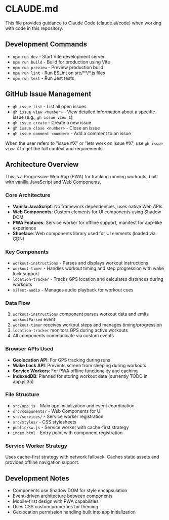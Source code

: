 # CLAUDE.md

This file provides guidance to Claude Code (claude.ai/code) when working with code in this repository.

## Development Commands

- `npm run dev` - Start Vite development server
- `npm run build` - Build for production using Vite
- `npm run preview` - Preview production build
- `npm run lint` - Run ESLint on src/**/*.js files
- `npm run test` - Run Jest tests

## GitHub Issue Management

- `gh issue list` - List all open issues
- `gh issue view <number>` - View detailed information about a specific issue (e.g., `gh issue view 1`)
- `gh issue create` - Create a new issue
- `gh issue close <number>` - Close an issue
- `gh issue comment <number>` - Add a comment to an issue

When the user refers to "issue #X" or "lets work on issue #X", use `gh issue view X` to get the full context and requirements.

## Architecture Overview

This is a Progressive Web App (PWA) for tracking running workouts, built with vanilla JavaScript and Web Components.

### Core Architecture
- **Vanilla JavaScript**: No framework dependencies, uses native Web APIs
- **Web Components**: Custom elements for UI components using Shadow DOM
- **PWA Features**: Service worker for offline support, manifest for app-like experience
- **Shoelace**: Web components library used for UI elements (loaded via CDN)

### Key Components
- `workout-instructions` - Parses and displays workout instructions
- `workout-timer` - Handles workout timing and step progression with wake lock support
- `location-tracker` - Tracks GPS location and calculates distances during workouts
- `silent-audio` - Manages audio playback for workout cues

### Data Flow
1. `workout-instructions` component parses workout data and emits `workoutParsed` event
2. `workout-timer` receives workout steps and manages timing/progression
3. `location-tracker` monitors GPS during active workouts
4. All components communicate via custom events

### Browser APIs Used
- **Geolocation API**: For GPS tracking during runs
- **Wake Lock API**: Prevents screen from sleeping during workouts
- **Service Workers**: For PWA offline functionality and caching
- **IndexedDB**: Planned for storing workout data (currently TODO in app.js:35)

### File Structure
- `src/app.js` - Main app initialization and event coordination
- `src/components/` - Web Components for UI
- `src/services/` - Service worker registration
- `src/styles/` - CSS stylesheets
- `public/sw.js` - Service worker with cache-first strategy
- `index.html` - Entry point with component registration

### Service Worker Strategy
Uses cache-first strategy with network fallback. Caches static assets and provides offline navigation support.

## Development Notes

- Components use Shadow DOM for style encapsulation
- Event-driven architecture between components
- Mobile-first design with PWA capabilities
- Uses CSS custom properties for theming
- Geolocation permission handling built into app initialization